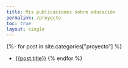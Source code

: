 ```yaml
---
title: Mis publicaciones sobre educación
permalink: /proyecto
toc: true
layout: single
---
```


 {%- for post in site.categories["proyecto"]  %}
* [{{post.title}}]({{post.url}})
 {% endfor %}